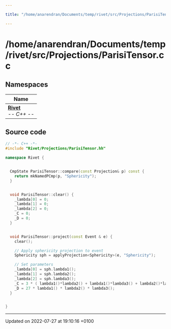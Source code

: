 ```yaml
---

title: "/home/anarendran/Documents/temp/rivet/src/Projections/ParisiTensor.cc"

---
```


# /home/anarendran/Documents/temp/rivet/src/Projections/ParisiTensor.cc



## Namespaces

| Name           |
| -------------- |
| **[Rivet](http://example.org/namespaces/namespacerivet/)** <br>-*- C++ -*-  |




## Source code

```cpp
// -*- C++ -*-
#include "Rivet/Projections/ParisiTensor.hh"

namespace Rivet {


  CmpState ParisiTensor::compare(const Projection& p) const {
    return mkNamedPCmp(p, "Sphericity");
  }


  void ParisiTensor::clear() {
    _lambda[0] = 0;
    _lambda[1] = 0;
    _lambda[2] = 0;
    _C = 0;
    _D = 0;
  }


  void ParisiTensor::project(const Event & e) {
    clear();

    // Apply sphericity projection to event
    Sphericity sph = applyProjection<Sphericity>(e, "Sphericity");

    // Set parameters
    _lambda[0] = sph.lambda1();
    _lambda[1] = sph.lambda2();
    _lambda[2] = sph.lambda3();
    _C = 3 * ( lambda1()*lambda2() + lambda1()*lambda3() + lambda2()*lambda3() );
    _D = 27 * lambda1() * lambda2() * lambda3();
  }


}
```


-------------------------------

Updated on 2022-07-27 at 19:10:16 +0100
